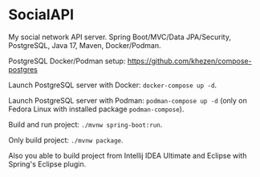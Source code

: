 # SocialAPI

My social network API server. Spring Boot/MVC/Data JPA/Security, PostgreSQL, Java 17, Maven, Docker/Podman.

PostgreSQL Docker/Podman setup: https://github.com/khezen/compose-postgres

Launch PostgreSQL server with Docker: ```docker-compose up -d```.

Launch PostgreSQL server with Podman: ```podman-compose up -d``` (only on Fedora Linux with installed
package ```podman-compose```).

Build and run project: ```./mvnw spring-boot:run```.

Only build project: ```./mvnw package```.

Also you able to build project from Intellij IDEA Ultimate and Eclipse with Spring's Eclipse plugin.